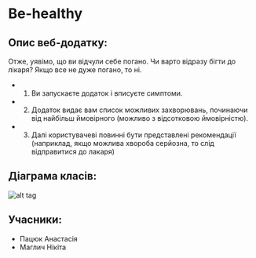 # Be-healthy

## Опис веб-додатку:
Отже, уявімо, що ви відчули себе погано. Чи варто відразу бігти до лікаря? Якщо все не дуже погано, то ні.
- 1. Ви запускаєте додаток і вписуєте симптоми. 
- 2. Додаток видає вам список можливих захворювань, починаючи від найбільш ймовірного (можливо з відсотковою ймовірністю).
- 3. Далі користувачеві повинні бути представлені рекомендації (наприклад, якщо можлива хвороба серйозна, то слід  відправитися до лакаря)

## Діаграма класів:
![alt tag](https://docs.google.com/uc?authuser=0&id=0B7iXQxU-9gOJWXJFbnEyOXB4ak0&export=download)

## Учасники:
- Пацюк Анастасія
- Маглич Нікіта
